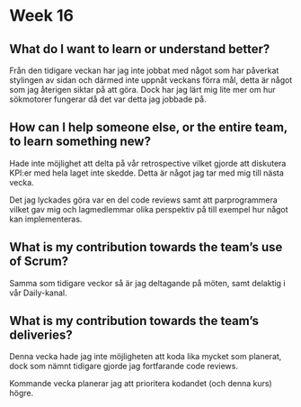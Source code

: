 # Week 16

## What do I want to learn or understand better?
Från den tidigare veckan har jag inte jobbat med något som har påverkat stylingen av sidan och därmed inte uppnåt veckans förra mål, detta är något som jag återigen siktar på att göra. Dock har jag lärt mig lite mer om hur sökmotorer fungerar då det var detta jag jobbade på.

## How can I help someone else, or the entire team, to learn something new?
Hade inte möjlighet att delta på vår retrospective vilket gjorde att diskutera KPI:er med hela laget inte skedde. Detta är något jag tar med mig till nästa vecka.

Det jag lyckades göra var en del code reviews samt att parprogrammera vilket gav mig och lagmedlemmar olika perspektiv på till exempel hur något kan implementeras. 

## What is my contribution towards the team’s use of Scrum?
Samma som tidigare veckor så är jag deltagande på möten, samt delaktig i vår Daily-kanal. 

## What is my contribution towards the team’s deliveries?
Denna vecka hade jag inte möjligheten att koda lika mycket som planerat, dock som nämnt tidigare gjorde jag fortfarande code reviews.

Kommande vecka planerar jag att prioritera kodandet (och denna kurs) högre.

